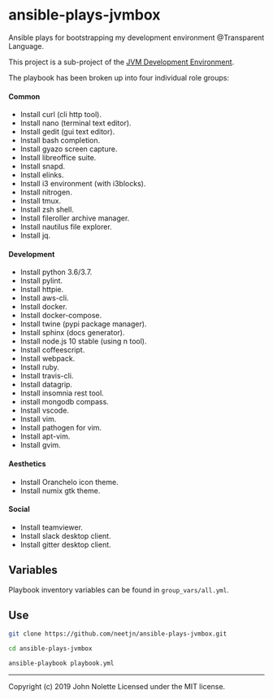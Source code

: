 # ansible-plays-jvmbox

Ansible plays for bootstrapping my development environment @Transparent Language.

This project is a sub-project of the [JVM Development Environment](https://github.com/neetVeritas/jvm-development-environment).

The playbook has been broken up into four individual role groups:

#### Common

* Install curl (cli http tool).
* Install nano (terminal text editor).
* Install gedit (gui text editor).
* Install bash completion.
* Install gyazo screen capture.
* Install libreoffice suite.
* Install snapd.
* Install elinks.
* Install i3 environment (with i3blocks).
* Install nitrogen.
* Install tmux.
* Install zsh shell.
* Install fileroller archive manager.
* Install nautilus file explorer.
* Install jq.

#### Development

* Install python 3.6/3.7.
* Install pylint.
* Install httpie.
* Install aws-cli.
* Install docker.
* Install docker-compose.
* Install twine (pypi package manager).
* Install sphinx (docs generator).
* Install node.js 10 stable (using n tool).
* Install coffeescript.
* Install webpack.
* Install ruby.
* Install travis-cli.
* Install datagrip.
* Install insomnia rest tool.
* install mongodb compass.
* Install vscode.
* Install vim.
* Install pathogen for vim.
* Install apt-vim.
* Install gvim.

#### Aesthetics

* Install Oranchelo icon theme.
* Install numix gtk theme.

#### Social

* Install teamviewer.
* Install slack desktop client.
* Install gitter desktop client.

## Variables

Playbook inventory variables can be found in `group_vars/all.yml`.

## Use

```sh
git clone https://github.com/neetjn/ansible-plays-jvmbox.git

cd ansible-plays-jvmbox

ansible-playbook playbook.yml
```

---

Copyright (c) 2019 John Nolette Licensed under the MIT license.
